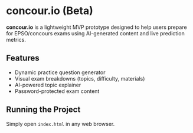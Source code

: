 # concour.io (Beta)

**concour.io** is a lightweight MVP prototype designed to help users prepare for EPSO/concours exams using AI-generated content and live prediction metrics.

## Features

- Dynamic practice question generator
- Visual exam breakdowns (topics, difficulty, materials)
- AI-powered topic explainer
- Password-protected exam content

## Running the Project

Simply open `index.html` in any web browser.
